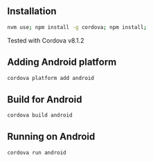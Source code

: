 ## Installation

```sh
nvm use; npm install -g cordova; npm install;
```
Tested with Cordova v8.1.2

## Adding Android platform
```sh
cordova platform add android
```

## Build for Android

```sh
cordova build android
```

## Running on Android

```sh
cordova run android
```
